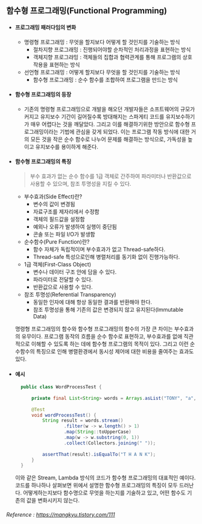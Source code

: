 ## 함수형 프로그래밍(Functional Programming) 

- #### 프로그래밍 패러다임의 변화
  - 명령형 프로그래밍 : 무엇을 할지보다 어떻게 할 것인지를 기술하는 방식
    - 절차지향 프로그래밍 : 진행되어야할 순차적인 처리과정을 표현하는 방식
    - 객체지향 프로그랴밍 : 객체들의 집합과 협력관계를 통해 프로그램의 상호작용을 표현하는 방식
  - 선언형 프로그래밍 : 어떻게 할지보다 무엇을 할 것인지를 기술하는 방식
    - 함수형 프로그래밍 : 순수 함수를 조합하여 프로그램을 만드는 방식
    
- #### 함수형 프로그래밍의 등장
  - 기존의 명령형 프로그래밍으로 개발을 해오던 개발자들은 소프트웨어의 규모가 커지고 유지보수 기간이 길어질수록 방대해지는 스파게티 코드를 유지보수하기가 매우 어렵다는 것을 깨달았다. 그리고 이를 해결하기위한 방안으로 함수형 프로그래밍이라는 기법에 관심을 갖게 되었다. 이는 프로그램 작동 방식에 대한 거의 모든 것을 작은 순수 함수로 나누어 문제를 해결하는 방식으로, 가독성을 높이고 유지보수를 용이하게 해준다.

- #### 함수형 프로그래밍의 특징
  > 부수 효과가 없는 순수 함수를 1급 객체로 간주하여 파라미터나 반환값으로 사용할 수 있으며, 참조 투명성을 지킬 수 있다.
  - 부수효과(Side Effect)란?
    - 변수의 값이 변경됨
    - 자료구조를 제자리에서 수정함
    - 객체의 필드값을 설정함
    - 예외나 오류가 발생하여 실행이 중단됨
    - 콘솔 또는 파일 I/O가 발생함
  - 순수함수(Pure Function)란?
    - 함수 자체가 독립적이며 부수효과가 없고 Thread-safe하다.
    - Thread-safe 특성으로인해 병렬처리를 동기화 없이 진행가능하다.
  - 1급 객체(First-Class Object)
    - 변수나 데이터 구조 안에 담을 수 있다.
    - 파라미터로 전달할 수 있다.
    - 반환값으로 사용할 수 있다.
  - 참조 투명성(Referential Transparency)
    - 동일한 인자에 대해 항상 동일한 결과를 반환해야 한다.
    - 참조 투명성을 통해 기존의 값은 변경되지 않고 유지된다(Immutable Data)   
     
  명령형 프로그래밍의 함수와 함수형 프로그래밍의 함수의 가장 큰 차이는 부수효과의 유무이다. 프로그램 동작의 흐름을 순수 함수로 표현하고, 부수효과를 없애 직관적으로 이해할 수 있도록 하는 데에 함수형 프로그램의 목적이 있다. 그리고 이런 순수함수의 특징으로 인해 병렬환경에서 동시성 제어에 대한 비용을 줄여주는 효과도 있다.

- #### 예시

  ```java
    public class WordProcessTest {
    
        private final List<String> words = Arrays.asList("TONY", "a", "hULK", "B", "america", "X", "nebula", "Korea");
    
        @Test
        void wordProcessTest() {
            String result = words.stream()
                    .filter(w -> w.length() > 1)
                    .map(String::toUpperCase)
                    .map(w -> w.substring(0, 1))
                    .collect(Collectors.joining(" "));
    
            assertThat(result).isEqualTo("T H A N K");
        }
    }
  ```
    이와 같은 Stream, Lambda 방식의 코드가 함수형 프로그래밍의 대표적인 예이다. 코드를 하나하나 살펴보면 위에서 설명한 함수형 프로그래밍의 특징이 모두 드러난다. 어떻게하는지보다 함수명으로 무엇을 하는지를 기술하고 있고, 어떤 함수도 기존의 값을 변화시키지 않는다.


###### Reference : https://mangkyu.tistory.com/111
